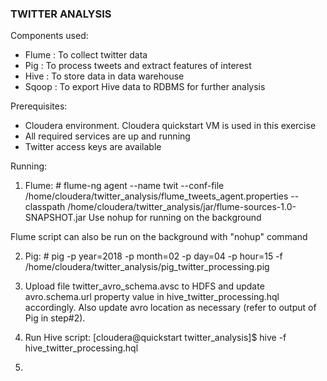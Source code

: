 ### TWITTER ANALYSIS ###

Components used:
- Flume : To collect twitter data
- Pig	: To process tweets and extract features of interest
- Hive	: To store data in data warehouse
- Sqoop	: To export Hive data to RDBMS for further analysis

Prerequisites:
- Cloudera environment. Cloudera quickstart VM is used in this exercise
- All required services are up and running
- Twitter access keys are available 

Running:
1. Flume: # flume-ng agent --name twit --conf-file /home/cloudera/twitter_analysis/flume_tweets_agent.properties --classpath /home/cloudera/twitter_analysis/jar/flume-sources-1.0-SNAPSHOT.jar
Use nohup for running on the background

Flume script can also be run on the background with "nohup" command

2. Pig: # pig -p year=2018 -p month=02 -p day=04 -p hour=15 -f /home/cloudera/twitter_analysis/pig_twitter_processing.pig

3. Upload file twitter_avro_schema.avsc to HDFS and update avro.schema.url property value in hive_twitter_processing.hql accordingly. Also update avro location as necessary (refer to output of Pig in step#2).

4. Run Hive script:
[cloudera@quickstart twitter_analysis]$ hive -f hive_twitter_processing.hql

5. 








